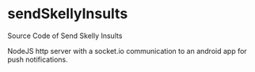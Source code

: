 # sendSkellyInsults
Source Code of Send Skelly Insults

NodeJS http server with a socket.io communication to an android app for push notifications.
